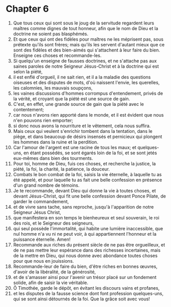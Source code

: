 # Chapter 6

1. Que tous ceux qui sont sous le joug de la servitude regardent leurs maîtres comme dignes de tout honneur, afin que le nom de Dieu et la doctrine ne soient pas blasphémés.
2. Et que ceux qui ont des fidèles pour maîtres ne les méprisent pas, sous prétexte qu'ils sont frères; mais qu'ils les servent d'autant mieux que ce sont des fidèles et des bien-aimés qui s'attachent à leur faire du bien. Enseigne ces choses et recommande-les.
3. Si quelqu'un enseigne de fausses doctrines, et ne s'attache pas aux saines paroles de notre Seigneur Jésus-Christ et à la doctrine qui est selon la piété,
4. il est enflé d'orgueil, il ne sait rien, et il a la maladie des questions oiseuses et des disputes de mots, d'où naissent l'envie, les querelles, les calomnies, les mauvais soupçons,
5. les vaines discussions d'hommes corrompus d'entendement, privés de la vérité, et croyant que la piété est une source de gain.
6. C'est, en effet, une grande source de gain que la piété avec le contentement;
7. car nous n'avons rien apporté dans le monde, et il est évident que nous n'en pouvons rien emporter;
8. si donc nous avons la nourriture et le vêtement, cela nous suffira.
9. Mais ceux qui veulent s'enrichir tombent dans la tentation, dans le piège, et dans beaucoup de désirs insensés et pernicieux qui plongent les hommes dans la ruine et la perdition.
10. Car l'amour de l'argent est une racine de tous les maux; et quelques-uns, en étant possédés, se sont égarés loin de la foi, et se sont jetés eux-mêmes dans bien des tourments.
11. Pour toi, homme de Dieu, fuis ces choses, et recherche la justice, la piété, la foi, la charité, la patience, la douceur.
12. Combats le bon combat de la foi, saisis la vie éternelle, à laquelle tu as été appelé, et pour laquelle tu as fait une belle confession en présence d'un grand nombre de témoins.
13. Je te recommande, devant Dieu qui donne la vie à toutes choses, et devant Jésus-Christ, qui fit une belle confession devant Ponce Pilate, de garder le commandement,
14. et de vivre sans tache, sans reproche, jusqu'à l'apparition de notre Seigneur Jésus Christ,
15. que manifestera en son temps le bienheureux et seul souverain, le roi des rois, et le Seigneur des seigneurs,
16. qui seul possède l'immortalité, qui habite une lumière inaccessible, que nul homme n'a vu ni ne peut voir, à qui appartiennent l'honneur et la puissance éternelle. Amen!
17. Recommande aux riches du présent siècle de ne pas être orgueilleux, et de ne pas mettre leur espérance dans des richesses incertaines, mais de la mettre en Dieu, qui nous donne avec abondance toutes choses pour que nous en jouissions.
18. Recommande-leur de faire du bien, d'être riches en bonnes œuvres, d'avoir de la libéralité, de la générosité,
19. et de s'amasser ainsi pour l'avenir un trésor placé sur un fondement solide, afin de saisir la vie véritable.
20. Ô Timothée, garde le dépôt, en évitant les discours vains et profanes,
21. et les disputes de la fausse science dont font profession quelques-uns, qui se sont ainsi détournés de la foi. Que la grâce soit avec vous!

